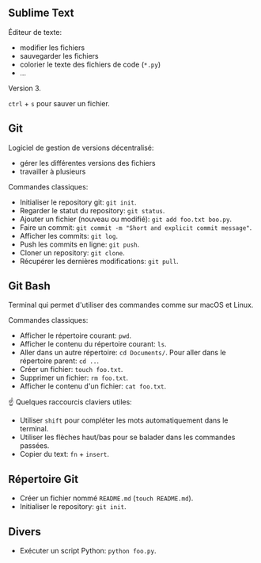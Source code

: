 ## Sublime Text
Éditeur de texte:
- modifier les fichiers
- sauvegarder les fichiers
- colorier le texte des fichiers de code (`*.py`)
- ...

Version 3.

`ctrl` + `s` pour sauver un fichier.

## Git
Logiciel de gestion de versions décentralisé:
- gérer les différentes versions des fichiers
- travailler à plusieurs

Commandes classiques:
- Initialiser le repository git: `git init`.
- Regarder le statut du repository: `git status`.
- Ajouter un fichier (nouveau ou modifié): `git add foo.txt boo.py`.
- Faire un commit: `git commit -m "Short and explicit commit message"`.
- Afficher les commits: `git log`.
- Push les commits en ligne: `git push`.
- Cloner un repository: `git clone`.
- Récupérer les dernières modifications: `git pull`.

## Git Bash
Terminal qui permet d'utiliser des commandes comme sur macOS et Linux.

Commandes classiques:
- Afficher le répertoire courant: `pwd`.
- Afficher le contenu du répertoire courant: `ls`.
- Aller dans un autre répertoire: `cd Documents/`. Pour aller dans le répertoire parent: `cd ..`.
- Créer un fichier: `touch foo.txt`.
- Supprimer un fichier: `rm foo.txt`.
- Afficher le contenu d'un fichier: `cat foo.txt`.

:point_up: Quelques raccourcis claviers utiles:
- Utiliser `shift` pour compléter les mots automatiquement dans le terminal.
- Utiliser les flèches haut/bas pour se balader dans les commandes passées.
- Copier du text: `fn` + `insert`.

## Répertoire Git
- Créer un fichier nommé `README.md` (`touch README.md`).
- Initialiser le repository: `git init`.

## Divers
- Exécuter un script Python: `python foo.py`.
